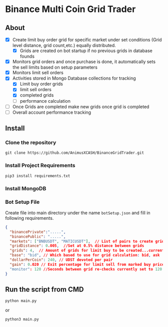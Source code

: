 # Binance Multi Coin Grid Trader

## About

- [x] Create limit buy order grid for specific market under set conditions (Grid level distance, grid count,etc.) equally distributed.
  - [x] Grids are created on bot startup if no previous grids in database founds
- [x] Monitors grid orders and once purchase is done, it automatically sets the sell limits based on setup parameters
- [x] Monitors limit sell orders 
- [x] Activities stored in Mongo Database collections for tracking
  - [x] Limit buy order grids
  - [x] limit sell orders
  - [x] completed grids
  - [ ] performance calculation
- [ ] Once Grids are completed make new grids once grid is completed
- [ ] Overall account performance tracking

## Install  

### Clone the repository
```buildoutcfg
git clone https://github.com/AnimusXCASH/BinanceGridTrader.git
```
### Install Project Requirements
```
pip3 install requirements.txt
```

### Install MongoDB

### Bot Setup File
Create file into main directory under the name `botSetup.json` and fill in following requirements.

```json
{
  "binancePrivate":".....",
  "binancePublic": ".....",
  "markets": ["BNBUSDT", "MATICUSDT"],  // List of pairs to create grid
  "gridDistance": 0.005,  //Set at 0.5% distance between grids
  "grids": 4,  // Amount of grids for limit buy to be created...currently 4
  "base": "bid", // Which based to use for grid calculation: bid, ask
  "dollarPerCoin": 240, // UDST devoted per pair
  "gain": 0.020 // Exit percentage for limit sell from marked buy price
  "monitor": 120 //Seconds between grid re-checks currently set to 120
}

```

## Run the script from CMD 
```
python main.py
```
or
```
python3 main.py
```
